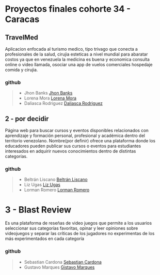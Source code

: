 # Proyectos finales cohorte 34 - Caracas


## TravelMed
Aplicacion enfocada al turismo medico, tipo trivago que conecta 
a profesionales de la salud, cirujia esteticas a nivel mundial para 
abaratar costos ya que en venezuela la medicina es buena y economica
consulta online o video llamada, osociar una app de vuelos comerciales
hospedaje comida y cirujia.

### github
> - Jhon Banks [Jhon Banks](https://github.com/Johndbm)
> - Lorena Mora [Lorena Mora](https://github.com/lorenacmora)
> - Daliasca Rodriguez [Daliasca Rodriguez](https://github.com/dalirod)


## 2 - por decidir
Página web para buscar cursos y eventos disponibles relacionados con aprendizaje y formación personal, profesional y académica dentro del territorio venezolano. Nombre(por definir) ofrece una plataforma donde los educadores pueden publicar sus cursos o eventos para estudiantes interesados en adquirir nuevos conocimientos dentro de distintas categorías.

### github
> - Beltrán Liscano [Beltrán Liscano](https://github.com/beltranaugusto)
> - Liz Ugas [Liz Ugas](https://github.com/Lizu-4)
> - Lorman Romero [Lorman Romero](https://github.com/Lormanrg)


# 3 - Blast Review
Es una plataforma de reseñas de video juegos que permite a los usuarios seleccionar sus categorías favoritas, opinar y leer opiniones sobre videojuegos y separar las críticas de los jugadores no experimentas de los más experimentados en cada categoría

### github
> - Sebastian Cardona [Sebastian Cardona](https://github.com/MyNameIsGs/)
> - Gustavo Marques [Gistavo Marques](https://github.com/)











